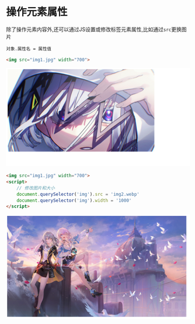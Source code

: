 # 操作元素属性

除了操作元素内容外,还可以通过JS设置或修改标签元素属性,比如通过`src`更换图片

`对象.属性名 = 属性值`

```html
<img src="img1.jpg" width="700">
```

![29-1](assets/29-1.png)

```html
<img src="img1.jpg" width="700">
<script>
    // 修改图片和大小
    document.querySelector('img').src = 'img2.webp'
    document.querySelector('img').width = '1000'
</script>
```

![29-2](assets/29-2.png)
